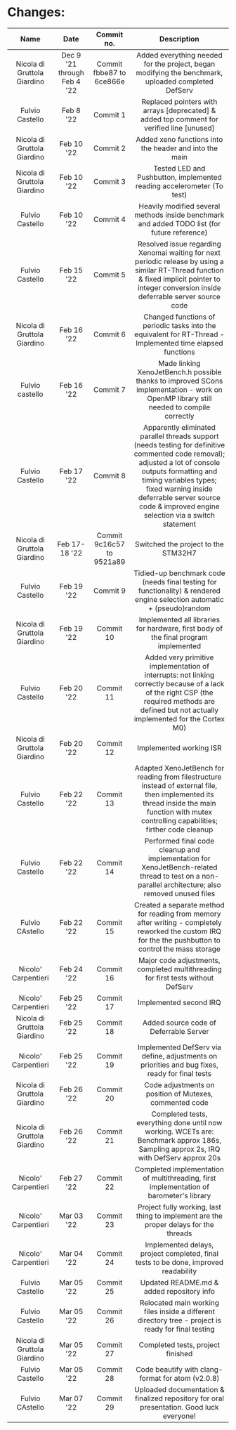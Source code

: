 Changes:
========

| Name | Date | Commit no. | Description |
|:----:|:----:|:----------:|:-----------:|
| Nicola di Gruttola Giardino | Dec 9 '21 through Feb 4 '22 | Commit fbbe87 to 6ce866e | Added everything needed for the project, began modifying the benchmark, uploaded completed DefServ |
| Fulvio Castello | Feb 8 '22 | Commit 1 | Replaced pointers with arrays [deprecated] & added top comment for verified line [unused] |
| Nicola di Gruttola Giardino | Feb 10 '22 | Commit 2 | Added xeno functions into the header and into the main |
| Nicola di Gruttola Giardino | Feb 10 '22 | Commit 3 | Tested LED and Pushbutton, implemented reading accelerometer (To test) |
| Fulvio Castello | Feb 10 '22 | Commit 4 | Heavily modified several methods inside benchmark and added TODO list (for future reference) |
| Fulvio Castello | Feb 15 '22 | Commit 5 | Resolved issue regarding Xenomai waiting for next periodic release by using a similar RT-Thread function & fixed implicit pointer to integer conversion inside deferrable server source code |
| Nicola di Gruttola Giardino | Feb 16 '22 | Commit 6 | Changed functions of periodic tasks into the equivalent for RT-Thread - Implemented time elapsed functions |
| Fulvio castello | Feb 16 '22 | Commit 7 | Made linking XenoJetBench.h possible thanks to improved SCons implementation - work on OpenMP library still needed to compile correctly |
| Fulvio Castello | Feb 17 '22 | Commit 8 | Apparently eliminated parallel threads support (needs testing for definitive commented code removal); adjusted a lot of console outputs formatting and timing variables types; fixed warning inside deferrable server source code & improved engine selection via a switch statement |
| Nicola di Gruttola Giardino | Feb 17-18 '22 | Commit 9c16c57 to 9521a89 | Switched the project to the STM32H7 |
| Fulvio Castello | Feb 19 '22 | Commit 9| Tidied-up benchmark code (needs final testing for functionality) & rendered engine selection automatic + (pseudo)random |
| Nicola di Gruttola Giardino | Feb 19 '22 | Commit 10 | Implemented all libraries for hardware, first body of the final program implemented |
| Fulvio Castello | Feb 20 '22 | Commit 11 | Added very primitive implementation of interrupts: not linking correctly because of a lack of the right CSP (the required methods are defined but not actually implemented for the Cortex M0) |
| Nicola di Gruttola Giardino | Feb 20 '22 | Commit 12 | Implemented working ISR |
| Fulvio Castello | Feb 22 '22 | Commit 13 | Adapted XenoJetBench for reading from filestructure instead of external file, then implemented its thread inside the main function with mutex controlling capabilities; firther code cleanup |
| Fulvio Castello | Feb 22 '22 | Commit 14 | Performed final code cleanup and implementation for XenoJetBench-related thread to test on a non-parallel architecture; also removed unused files |
| Fulvio CAstello | Feb 22 '22 | Commit 15 | Created a separate method for reading from memory after writing - completely reworked the custom IRQ for the the pushbutton to control the mass storage |
| Nicolo' Carpentieri | Feb 24 '22 | Commit 16 | Major code adjustments, completed multithreading for first tests without DefServ |
| Nicolo' Carpentieri | Feb 25 '22 | Commit 17 | Implemented second IRQ |
| Nicola di Gruttola Giardino | Feb 25 '22 | Commit 18 | Added source code of Deferrable Server |
| Nicolo' Carpentieri | Feb 25 '22 | Commit 19 | Implemented DefServ via define, adjustments on priorities and bug fixes, ready for final tests |
| Nicola di Gruttola Giardino | Feb 26 '22 | Commit 20 | Code adjustments on position of Mutexes, commented code |
| Nicola di Gruttola Giardino | Feb 26 '22 | Commit 21 | Completed tests, everything done until now working. WCETs are: Benchmark approx 186s, Sampling approx 2s, IRQ with DefServ approx 20s |
| Nicolo' Carpentieri | Feb 27 '22 | Commit 22 | Completed implementation of multithreading, first implementation of barometer's library |
| Nicolo' Carpentieri | Mar 03 '22 | Commit 23 | Project fully working, last thing to implement are the proper delays for the threads |
| Nicolo' Carpentieri | Mar 04 '22 | Commit 24 | Implemented delays, project completed, final tests to be done, improved readability |
| Fulvio Castello | Mar 05 '22 | Commit 25 | Updated README.md & added repository info |
| Fulvio Castello | Mar 05 '22 | Commit 26 | Relocated main working files inside a different directory tree - project is ready for final testing |
| Nicola di Gruttola Giardino | Mar 05 '22 | Commit 27 | Completed tests, project finished |
| Fulvio Castello | Mar 05 '22 | Commit 28 | Code beautify with clang-format for atom (v2.0.8) |
| Fulvio CAstello | Mar 07 '22 | Commit 29 | Uploaded documentation & finalized repository for oral presentation. Good luck everyone! |

